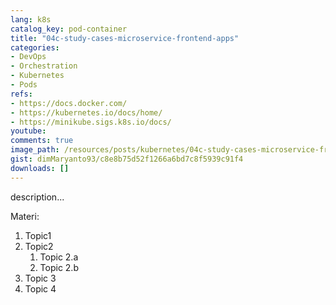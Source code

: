 ```yaml
---
lang: k8s
catalog_key: pod-container
title: "04c-study-cases-microservice-frontend-apps"
categories:
- DevOps
- Orchestration
- Kubernetes
- Pods
refs: 
- https://docs.docker.com/
- https://kubernetes.io/docs/home/
- https://minikube.sigs.k8s.io/docs/
youtube: 
comments: true
image_path: /resources/posts/kubernetes/04c-study-cases-microservice-frontend-apps
gist: dimMaryanto93/c8e8b75d52f1266a6bd7c8f5939c91f4
downloads: []
---
```



description...

<!--more-->

Materi: 

1. Topic1
2. Topic2
    1. Topic 2.a
    2. Topic 2.b
3. Topic 3
4. Topic 4